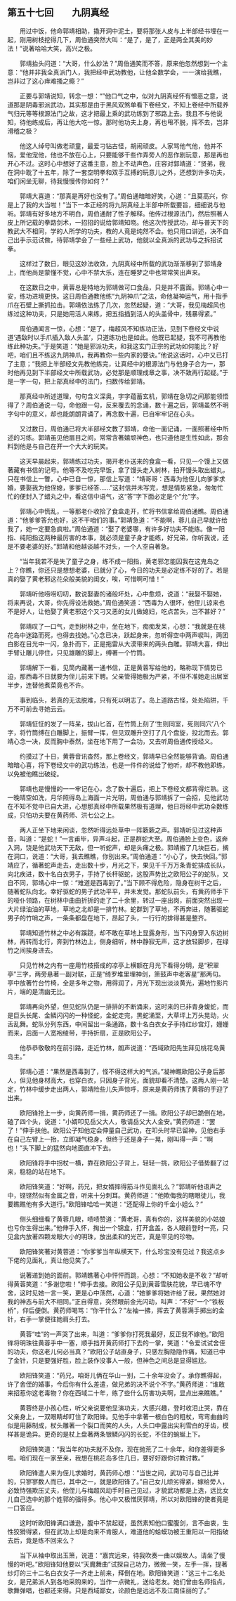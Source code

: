 ## 第五十七回　　九阴真经

　　用过中饭，他命郭靖相助，撬开洞中泥土，要将那张人皮与上半部经书埋在一起，刚用树枝挖得几下，周伯通突然大叫：“是了，是了，正是两全其美的妙法！”说著哈哈大笑，高兴之极。

　　郭靖抬头问道：“大哥，什么妙法？”周伯通笑而不答，原来他忽然想到一个主意：“他并非我全真派门人，我把经中武功教他，让他全数学会，一一演给我瞧，岂非过了这心痒难搔之瘾？”

　　正要与郭靖说知，转念一想：“”他口气之中，似对九阴真经怀有憎恶之意，说道那是阴毒邪派武功，其实那是由于黑风双煞单看下卷经文，不知上卷经中所载养气归元等等根源法门之故，这才把最上乘的武功练到了邪路上去。我且不与他说知，待他练成后，再让他大吃一惊。那时他功夫上身，再也甩不脱，挥不去，岂非滑稽之极？

　　他这人绰号叫做老顽童，最爱刁钻古怪，胡闹顽皮。人家骂他气他，他并不恼，爱他宠他，他也不放在心上，只要能够干些作弄旁人的恶作剧玩意，那是再也开心不过。这时心中想好了这番主意，脸上不动声色，庄容对郭靖道：“贤弟，我在洞中耽了十五年，除了一套空明拳和双手互搏的玩意儿之外，还想到许多功夫，咱们闲坐无聊，待我慢慢传你如何？”

　　郭靖大喜道：“那真是再好也没有了。”周伯通暗暗好笑，心道：“且莫高兴，你是上了我的大当啦！”当下一本正经的将九阴真经上半部中所载要旨，细细说与他听。郭靖有好多地方不明白，周伯通耐了性子解释。他传过根源法门，然后照著人皮上所记载的拳路剑术，一招招的说给郭靖知晓。他这次传授武功，却与普天下的教武大不相同，学的人所学的功夫，教的人竟是纯然不会。他只用口讲述，决不自己出手示范试做，待郭靖学会了一些经上武功，他就以全真派的武功与之拆招试拳。

　　这样过了数日，眼见这妙法收效，九阴真经中所载的武功渐渐移到了郭靖身上，而他尚是蒙懂不觉，心中不禁大乐，连在睡梦之中也常常笑出声来。

　　在这数日之中，黄蓉总是特地为郭靖做可口食品，只是并不露面。郭靖心中一安，练功进境更快。这日周伯通教他练“九阴神爪”之法，命他凝神运气，用十指手爪在石壁上撕抓拉击。郭靖依法练了几次，忽然起疑，道：“大哥，我见梅超风也练过这种功夫，只是她用活人来练，把五指插到活人的头盖骨中，残暴得紧。”

　　周伯通闻言一惊，心想：“是了，梅超风不知练功正法，见到下卷经文中说道‘遇敌时以手爪插入敌人头盖’，只道练功也是如此。他既已起疑，我不可再教他练此种功夫。”于是笑道：“她是邪派功夫，和我这玄门正宗的武功如何能比？好吧，咱们且不练这九阴神爪，我再教你一些内家的要诀。”他说这话时，心中又已打了主意；“我把上半部经文先教他练完，让真经中的根源法门与他身子合为一，那时他再见到下半部经文中所载武功，必觉那是顺理成章之事，决不致再行起疑。”于是一字一句，把上部真经中的法门，扫数传给郭靖。

　　那真经中所述道理，句句含义深奥，字字蕴蓄玄机，郭靖在急切之间那能领悟得了？周伯通说一句，命他跟一句，反来覆去的念诵，数十遍之后，郭靖虽然不明字句中的意义，却也能朗朗背诵了，再念数十遍，已自牢牢记在心头。

　　又过数日，周伯通已将大半部经文教了郭靖，命他一面记诵，一面照著经中所述的习练。郭靖虽见他眉目之间，常常含著嬉顽神色，也只道他是生性如此，那会料到他是与自己在开一个大大的玩笑。

　　这天早晨起来，郭靖练过功夫，揭开老仆送来的食盒一看，只见一个馒上又做著藏有书信的记号。他等不及吃完早饭，拿了馒头走入树林，拍开馒头取出蜡丸，只在书信上一瞥，心中已自一惊，那信上写道：“靖哥哥：西毒为他侄儿向爹爹求婚，要娶我为他侄媳，爹爹已经答……”这封信并未写完，想是情势紧急，匆匆忙忙的便封入了蜡丸之中，看这信中语气，这“答”字下面必定是个“允”字。

　　郭靖心中慌乱，一等那老仆收拾了食盒走开，忙将书信拿给周伯通瞧。周伯通道：“他爹爹答允也好，这不干咱们的事。”郭靖急道：“不能啊，蓉儿自己早就许给我了，她一定要急疯啦。”周伯通道：“娶了老婆哪，有许多好功夫不能练。像一阳指、纯阳指这两种最厉害的本事，就必须是童子身才能练，好兄弟，你听我说，还是不要老婆的好。”郭靖和他越谈越不对头，一个人空自著急。

　　“当年我若不是失了童子之身，练不成一阳指，黄老邪怎能囚我在这鬼岛之上？你瞧，你还只是想想老婆，已就分了心，今日的功夫是必定练不好的了。若是真的娶了黄老邪这花朵般美貌的闺女，唉，可惜啊可惜！”

　　郭靖听他唠唠叨叨，数说娶妻的诸般坏处，心中愈烦，说道：“我娶不娶她，将来再说，大哥，你先得设法救她。”周伯通笑道：“西毒为人很坏，他侄儿谅来也不是好人，让他娶了黄老邪这个又刁又恶的女儿做媳妇，吃点苦头，岂不甚好？”

　　郭靖叹了一口气，走到树林之中，坐在地下，痴痴发呆，心想：“我就是在桃花岛中迷路而死，也得去找她。”心念已决，跃起身来，忽听得空中两声唳叫，两团白影在目光中一闪，急扑而下，正是拖雷从大漠带来的两头白雕。郭靖大喜，伸出手臂让雕儿停住，只见雄雕的脚上，缚著一个竹筒。

　　郭靖解下一看，见筒内藏著一通书信，正是黄蓉写给他的，略称现下情势已迫，那西毒不日就要为侄儿前来下聘。父亲管得她极为严紧，不但不准她走出居室半步，连替他煮菜竟也不许。

　　事到临头，若真的无法脱难，只有死以明志了。岛上道路古怪，处处陷阱，千万不可前去寻她云云。

　　郭靖怔怔的发了一阵呆，拔山匕首，在竹筒上刻了‘生则同室，死则同穴’八个字，将竹筒缚在白雕脚上，振臂一挥，但见双雕升空打了几个盘旋，投北而去。郭靖心念一决，反而胸中泰然，坐在地下用了一会功，又去听周伯通传授经义。

　　约摸过了十日，黄蓉音讯杳然，那上卷经文，郭靖早已全然能够背诵。周伯通暗暗心喜，将下卷经文中的武功练法，也是一件件的说给了他听，却不教他即练，以免被他瞧出破绽。

　　郭靖也是慢慢的一一牢记在心，念了数十遍后，把上下卷经文都背得烂熟。这一晚晴空如洗，月华照得岛上海面一片光明，周伯通与郭靖拆了一会招，见他武功在不知不觉中已自大进，心想那真经中所载果然极有道理，他日将经中武功全数练成，只怕功夫要在黄药师、洪七公之上。

　　两人正坐下地来闲谈，忽然听得远处草中一阵簌簌之声。郭靖听见过这种声音，叫道：“是蛇！”一言甫毕，异声斗起，正是群蛇大至。周伯通脸上变色，返奔入洞，饶是他武功天下无敌，但一听蛇声，却是头痛之极。郭靖搬了几块巨石，搁在洞口，说道：“大哥，我去瞧瞧，你别出来。”周伯通道：“小心了，快去快回。”郭靖应了，循著蛇声走去，走出数十步，月光之下，果见千千万万条青蛇排成长队，向北疾进，数十名白衣男子，手持了长杆驱蛇，这股声势比之欧阳公子的蛇队，又自不同，郭靖心中一惊：“难道是西毒到了。”当下顾不得危险，隐身在树干之后，随著蛇队向北。幸好驱蛇的男子武功平平，并未发觉。那蛇队前头，有黄药师手下的哑仆领路，在树林中曲曲折折的走了二十余里，转过一座出岗，前面突然出现一大片绿油油的草地，草地之北却是一排竹林。蛇群到了草地，不再奔进，随著驱蛇男子的竹哨之声，一条条都盘在地下，昂起了头，一行行的排得甚是整齐。

　　郭靖知道竹林之中必有蹊跷，却不敢在草地上显露身形，当下闪身穿入东边树林，再转而北行，奔到竹林边上，侧身细听，林中静寂无声，这才放轻脚步，在绿竹之间挨身进去。

　　只见竹林之内有一座用竹枝搭成的凉亭上横额在月光下看得分明，是“积翠亭”三字，两旁悬著一副对联，正是“绮罗堆里埋神剑，箫鼓声中老客星”那两句。亭中放著竹台竹椅，全是多年之物，用得润了，月光下现出淡淡黄光，遍地竹影片片，端的是清幽无比。

　　郭靖再向外望，但见蛇队仍是一排排的不断涌来，这时来的已非青身蝮蛇，而是巨头长尾、金鳞闪闪的一种怪蛇，金蛇走完，黑蛇涌至，大草坪上万头晃动，火舌乱舞。蛇队分列东西，中间留出一条通路，数十名白衣女子手持红纱宫灯，姗姗而来，后面一人宽袍绫带，手持折扇，正是欧阳公子。

　　他恭恭敬敬的在前引路，走近竹林，朗声说道：“西域欧阳先生拜见桃花岛黄岛主。”

　　郭靖心道：“果然是西毒到了，怪不得这样大的气派。”凝神瞧欧阳公子身后那人，但见他身材高大，也穿白衣，只因身子背光，面貌却看不清楚。这两人刚一站定，竹林中缓步走出两人，郭靖险些儿失声惊呼，原来是黄药师携了黄蓉的手迎了出来。

　　欧阳锋抢上一步，向黄药师一揖，黄药师还了一揖。欧阳公子却已跪倒在地，磕了四个头，说道：“小婿叩见岳父大人，敬请岳父大人金安。”黄药师道：“罢了！”伸手扶他。欧阳公子知他定会伸量自己武功，在叩头时早已留神，见他右手在自己左臂上一抬，立即凝气稳身，但终于还是身子一晃，刚叫得一声：“啊也！”头下脚上的猛然向地面直冲下去。

　　欧阳锋将手中拐杖一横，靠在欧阳公子背上，轻轻一挑，欧阳公子借势翻了过来，稳稳的站在地下。

　　欧阳锋笑道：“好啊，药兄，把女婿摔得筋斗作见面礼么？”郭靖听他语声之中，铿铿然似有金属之音，听来十分刺耳。黄药师道：“他欺侮我的瞎眼徒儿，我要瞧瞧他有多大道行。”欧阳锋哈哈一笑道：“还配得上你的千金小姐么？”

　　侧头细细看了黄蓉几眼，啧啧赞道：“黄老哥，真有你的，这样美貌的小姑娘也亏你生得出来。”他伸手入怀，掏出一个锦盒，打开盒盖，各人眼前登时一亮，只见盒内放著四颗龙眼大小的明珠，放出柔和的光芒，真是罕见的珍物。

　　欧阳锋笑著对黄蓉道：“你爹爹当年纵横天下，什么珍宝没有见过？我这点乡下佬的见面礼，真让他见笑了。”

　　说著递到她的面前。郭靖瞧著心中怦怦而跳，心想：“不知她收是不收？”却听得黄蓉笑道：“多谢您啦！”伸手去接。欧阳公子见到黄蓉雪肤花貌，早已魂不守舍，这时见她一言一笑，更是心中荡然，心道：“她爹爹将她许给了我，果然她对我的神态与前大不相同。”正自得意，突然眼前金光闪动，叫声：“不好”一个“铁板桥”，仰后便倒。黄药师喝骂：“你干什么？”左袖一拂，挥去了黄蓉满手掷出的金针，右手一掌便往她肩头打去。

　　黄蓉“哇”的一声哭了出来，叫道：“爹爹你打死我最好，反正我不嫁他。”欧阳锋将明珠往黄蓉手中一塞，顺手挡开黄药师打下去的一掌，笑道：“令爱试试舍侄的功夫，你这老儿何必当真？”欧阳公子站直身子，只感左胸隐隐作痛，知道已中了金针，只是要强好胜，脸上装作没事人一般，但神色之间总是显得尴尬。

　　欧阳锋笑道：“药兄，咱哥儿俩在华山一别，二十余年没会了。承你瞧得起，许了舍侄的婚事，今后你有什么差遣，做兄弟的决不说个不字。”黄药师道：“谁敢来招惹你这老毒物？你在西域二十年，练了些什么厉害功夫啊，显点出来瞧瞧。”

　　黄蓉终是小孩心性，听父亲说要他显演功夫，大感兴趣，登时收泪止哭，靠在父亲身上，一双眼睛却盯住了欧阳锋。见他手中拿著一根白色的粗杖，弯弯曲曲的似是用藤制成，杖头雕著一个裂口而笑的人头，人头口中露出尖利雪白的牙齿，模样甚是诡异。更奇的是杖上盘著两条银鳞闪闪的长蛇，不住的蜿蜒上下。

　　欧阳锋笑道：“我当年的功夫就不及你，现在抛荒了二十余年，和你差得更多啦。咱们现在一家至亲，我想在桃花岛多住几日，要好好跟你讨教讨教。”

　　欧阳锋遣人来为侄儿求婚时，黄药师心想：“当世之间，武功可与自己比并的，只寥寥数人而已，其中之一，就是欧阳锋了。”自己女儿顽劣得紧，嫁给旁人，必致恃强欺压丈夫，他侄儿与梅超风动手时自己见过，才貌武功都是上选，远比女儿自己选中的那个姓郭的强得多。他心中又极憎厌郭靖，所以对欧阳锋的使者竟是一口答应。

　　这时听欧阳锋满口谦逊，腹中不禁起疑，虽然素知他口蜜腹剑，言不由衷，生性狡猾得紧，但在武功上却是向来不肯服人，难道他的蛤蟆功被王重阳以一阳指破去后，竟是练不回来么？

　　当下从袖中取出玉箫，说道：“嘉宾远来，待我吹奏一曲以娱故人。请坐了慢慢的听吧。”欧阳锋知他要以“天魔舞曲”试探自己功力，微微一笑，左手一挥，提著纱灯的三十二名白衣女子一齐走上前来，拜倒在地。欧阳锋笑道：“这三十二名处女，是兄弟派人到各地采购来的，当作一点微礼，送给老友。她们曾由名师指点，歌舞弹唱，也都还来得。只是西域鄙女，论颜色是远远不及江南佳丽的了。”